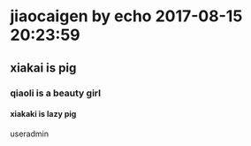 # jiaocaigen by echo 2017-08-15 20:23:59
## xiakai is pig
### qiaoli is a beauty girl
#### xiakaki is lazy pig


useradmin